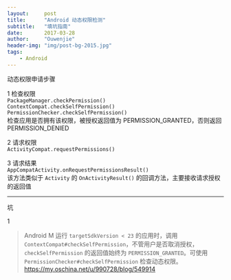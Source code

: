 ```yaml
---
layout:     post
title:      "Android 动态权限检测"
subtitle:   "填坑指南"
date:       2017-03-28
author:     "Ouwenjie"
header-img: "img/post-bg-2015.jpg"
tags:
    - Android
---
```


动态权限申请步骤   

1 检查权限   
`PackageManager.checkPermission()`   
`ContextCompat.checkSelfPermission()`    
`PermissionChecker.checkSelfPermission()`   
检查应用是否拥有该权限，被授权返回值为 PERMISSION_GRANTED，否则返回 PERMISSION_DENIED   

2 请求权限   
`ActivityCompat.requestPermissions()`    


3 请求结果   
`AppCompatActivity.onRequestPermissionsResult()`   
该方法类似于 `Activity` 的 `OnActivityResult()` 的回调方法，主要接收请求授权的返回值   


- - - - - - - - - - -     

坑 

1
> Android M 运行 `targetSdkVersion < 23` 的应用时，调用 `ContextCompat#checkSelfPermission`，不管用户是否取消授权，`checkSelfPermission` 的返回值始终为 `PERMISSION_GRANTED`。可使用  `PermissionChecker#checkSelfPermission` 检查动态权限。   
> https://my.oschina.net/u/990728/blog/549914   

